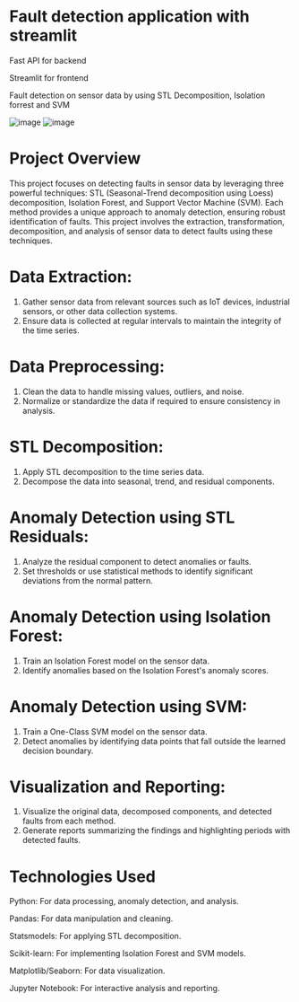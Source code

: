 # Fault detection application with streamlit

Fast API for backend

Streamlit for frontend

Fault detection on sensor data by using STL Decomposition, Isolation forrest and SVM

![image](https://user-images.githubusercontent.com/69507898/196674670-a68bf5c1-80be-49e1-b264-e65d918cf61f.png)
![image](https://user-images.githubusercontent.com/69507898/196674836-13512dc2-7955-4424-ba8d-d8f11a3fa16b.png)

# Project Overview
This project focuses on detecting faults in sensor data by leveraging three powerful techniques: STL (Seasonal-Trend decomposition using Loess) decomposition, Isolation Forest, and Support Vector Machine (SVM). Each method provides a unique approach to anomaly detection, ensuring robust identification of faults. This project involves the extraction, transformation, decomposition, and analysis of sensor data to detect faults using these techniques.

# Data Extraction:
1) Gather sensor data from relevant sources such as IoT devices, industrial sensors, or other data collection systems.
2) Ensure data is collected at regular intervals to maintain the integrity of the time series.

# Data Preprocessing:
1) Clean the data to handle missing values, outliers, and noise.
2) Normalize or standardize the data if required to ensure consistency in analysis.

# STL Decomposition:
1) Apply STL decomposition to the time series data.
2) Decompose the data into seasonal, trend, and residual components.

# Anomaly Detection using STL Residuals:
1) Analyze the residual component to detect anomalies or faults.
2) Set thresholds or use statistical methods to identify significant deviations from the normal pattern.

# Anomaly Detection using Isolation Forest:
1) Train an Isolation Forest model on the sensor data.
2) Identify anomalies based on the Isolation Forest's anomaly scores.

# Anomaly Detection using SVM:
1) Train a One-Class SVM model on the sensor data.
2) Detect anomalies by identifying data points that fall outside the learned decision boundary.

# Visualization and Reporting:
1) Visualize the original data, decomposed components, and detected faults from each method.
2) Generate reports summarizing the findings and highlighting periods with detected faults.

# Technologies Used
Python: For data processing, anomaly detection, and analysis.

Pandas: For data manipulation and cleaning.

Statsmodels: For applying STL decomposition.

Scikit-learn: For implementing Isolation Forest and SVM models.

Matplotlib/Seaborn: For data visualization.

Jupyter Notebook: For interactive analysis and reporting.
